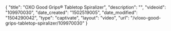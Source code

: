 {
    "title": "OXO Good Grips&reg; Tabletop Spiralizer",
    "description": "",
    "videoid": "109970030",
    "date_created": "1502519005",
    "date_modified": "1504290042",
    "type": "captivate",
    "layout": "video",
    "url": "\/v\/oxo-good-grips-tabletop-spiralizer\/109970030"
}